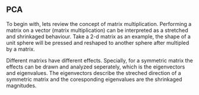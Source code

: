 ## PCA
To begin with, lets review the concept of matrix multiplication. Performing a matrix on a vector (matrix multiplication) can be interpreted as a stretched and shrinkaged behaviour. Take a 2-d matrix as an example, the shape of a unit sphere will be pressed and reshaped to another sphere after multipled by a matrix. 

Different matrixs have different effects. Specially, for a symmetric matrix the effects can be drawn and analyzed seperately, which is the eigenvectors and eigenvalues. The eigenvectors describe the streched direction of a symmetric matrix and the coresponding eigenvalues are the shrinkaged magnitudes. 
